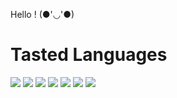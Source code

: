 Hello ! (●'◡'●)

# Tasted Languages
<img src="https://img.shields.io/badge/Python-3776AB?style=for-the-badge&logo=Python&logoColor=white" />
<img src="https://img.shields.io/badge/JAVA-007396?style=for-the-badge&logo=JAVA&logoColor=white" />
<img src="https://img.shields.io/badge/C-A8B9CC?style=for-the-badge&logo=C&logoColor=white" />
<img src="https://img.shields.io/badge/Verilog-8BC0D0?style=for-the-badge&logo=Verilog&logoColor=white" />
<img src="https://img.shields.io/badge/Rust-000000?style=for-the-badge&logo=Rust&logoColor=white" />
<img src="https://img.shields.io/badge/Scala-DC322F?style=for-the-badge&logo=Scala&logoColor=white" />
<img src="https://img.shields.io/badge/MATLAB-E85C33?style=for-the-badge&logo=MATLAB&logoColor=white" />

